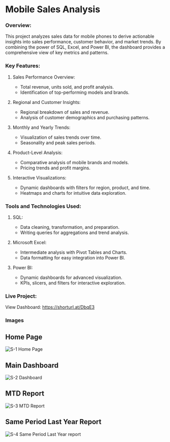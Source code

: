  # Mobile Sales Analysis
### Overview:  
This project analyzes sales data for mobile phones to derive actionable insights into sales performance, customer behavior, and market trends. By combining the power of SQL, Excel, and Power BI, the dashboard provides a comprehensive view of key metrics and patterns.

### Key Features:

1. Sales Performance Overview:
   - Total revenue, units sold, and profit analysis.
   - Identification of top-performing models and brands.

2. Regional and Customer Insights:
   - Regional breakdown of sales and revenue.
   - Analysis of customer demographics and purchasing patterns.

3. Monthly and Yearly Trends:
   - Visualization of sales trends over time.
   - Seasonality and peak sales periods.

4. Product-Level Analysis:
   - Comparative analysis of mobile brands and models.
   - Pricing trends and profit margins.

5. Interactive Visualizations:
   - Dynamic dashboards with filters for region, product, and time.
   - Heatmaps and charts for intuitive data exploration.

### Tools and Technologies Used:

1. SQL:  
   - Data cleaning, transformation, and preparation.  
   - Writing queries for aggregations and trend analysis.  

2. Microsoft Excel:  
   - Intermediate analysis with Pivot Tables and Charts.  
   - Data formatting for easy integration into Power BI.

3. Power BI:  
   - Dynamic dashboards for advanced visualization.  
   - KPIs, slicers, and filters for interactive exploration.

### Live Project:  
View Dashboard: https://shorturl.at/DbqE3


### Images
## Home Page
![S-1 Home Page](https://github.com/user-attachments/assets/7b190f94-9415-49ef-9d38-7a145cc7698a)

## Main Dashboard
![S-2 Dashboard](https://github.com/user-attachments/assets/b6197f97-612d-4a9e-99c5-cf5c7ceee244)

## MTD Report
![S-3 MTD Report](https://github.com/user-attachments/assets/b87d45fe-4452-4902-b183-f8ae4988eb69)

## Same Period Last Year Report
![S-4 Same Period Last Year report](https://github.com/user-attachments/assets/f88eeb6d-e093-4efc-9880-777c170a4392)




